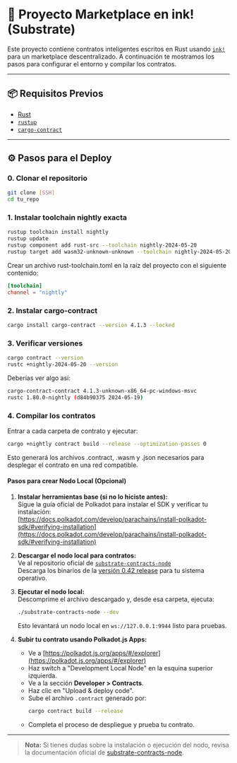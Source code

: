 # 🚀 Proyecto Marketplace en ink! (Substrate)

Este proyecto contiene contratos inteligentes escritos en Rust usando [`ink!`](https://use.ink) para un marketplace descentralizado. A continuación te mostramos los pasos para configurar el entorno y compilar los contratos.

---

## 📦 Requisitos Previos

- [Rust](https://www.rust-lang.org/tools/install)
- [`rustup`](https://rustup.rs/)
- [`cargo-contract`](https://use.ink/getting-started)

---

## ⚙️ Pasos para el Deploy

### 0. Clonar el repositorio

```sh
git clone [SSH]
cd tu_repo
```

### 1. Instalar toolchain nightly exacta

```sh
rustup toolchain install nightly
rustup update
rustup component add rust-src --toolchain nightly-2024-05-20
rustup target add wasm32-unknown-unknown --toolchain nightly-2024-05-20
```

Crear un archivo rust-toolchain.toml en la raíz del proyecto con el siguiente contenido:

```toml
[toolchain]
channel = "nightly"
```

### 2. Instalar cargo-contract

```sh
cargo install cargo-contract --version 4.1.3 --locked
```

### 3. Verificar versiones

```sh
cargo contract --version
rustc +nightly-2024-05-20 --version
```

Deberías ver algo así:

```sh
cargo-contract-contract 4.1.3-unknown-x86_64-pc-windows-msvc
rustc 1.80.0-nightly (d84b90375 2024-05-19)
```

### 4. Compilar los contratos

Entrar a cada carpeta de contrato y ejecutar:

```sh
cargo +nightly contract build --release --optimization-passes 0
```

Esto generará los archivos .contract, .wasm y .json necesarios para desplegar el contrato en una red compatible.

#### Pasos para crear Nodo Local (Opcional)

1. **Instalar herramientas base (si no lo hiciste antes):**  
   Sigue la guía oficial de Polkadot para instalar el SDK y verificar tu instalación:  
   [https://docs.polkadot.com/develop/parachains/install-polkadot-sdk/#verifying-installation](https://docs.polkadot.com/develop/parachains/install-polkadot-sdk/#verifying-installation)

2. **Descargar el nodo local para contratos:**  
   Ve al repositorio oficial de [`substrate-contracts-node`](https://github.com/paritytech/substrate-contracts-node)  
   Descarga los binarios de la [versión 0.42 release](https://github.com/paritytech/substrate-contracts-node/releases/tag/v0.42.0) para tu sistema operativo.

3. **Ejecutar el nodo local:**  
   Descomprime el archivo descargado y, desde esa carpeta, ejecuta:
   ```sh
   ./substrate-contracts-node --dev
   ```
   Esto levantará un nodo local en `ws://127.0.0.1:9944` listo para pruebas.

4. **Subir tu contrato usando Polkadot.js Apps:**  
   - Ve a [https://polkadot.js.org/apps/#/explorer](https://polkadot.js.org/apps/#/explorer)
   - Haz switch a "Development Local Node" en la esquina superior izquierda.
   - Ve a la sección **Developer > Contracts**.
   - Haz clic en "Upload & deploy code".
   - Sube el archivo `.contract` generado por:
     ```sh
     cargo contract build --release
     ```
   - Completa el proceso de despliegue y prueba tu contrato.

---

> **Nota:** Si tienes dudas sobre la instalación o ejecución del nodo, revisa la documentación oficial de [substrate-contracts-node](https://github.com/paritytech/substrate-contracts-node).